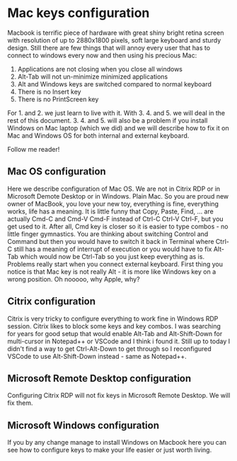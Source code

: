 # Mac keys configuration

Macbook is terrific piece of hardware with great shiny bright retina screen with resolution of up to 2880x1800 pixels, soft large keyboard and sturdy design. Still there are few things that will annoy every user that has to connect to windows every now and then using his precious Mac:

1. Applications are not closing when you close all windows
2. Alt-Tab will not un-minimize minimized applications
3. Alt and Windows keys are switched compared to normal keyboard
4. There is no Insert key
5. There is no PrintScreen key

For 1. and 2. we just learn to live with it. With 3. 4. and 5. we will deal in the rest of this document. 3. 4. and 5. will also be a problem if you install Windows on Mac laptop (which we did) and we will describe how to fix it on Mac and Windows OS for both internal and external keyboard.

Follow me reader!


## Mac OS configuration

Here we describe configuration of Mac OS. We are not in Citrix RDP or in Microsoft Demote Desktop or in Windows. Plain Mac. So you are proud new owner of MacBook, you love your new toy, everything is fine, everything works, life has a meaning. It is little funny that Copy, Paste, Find, ... are actually Cmd-C and Cmd-V Cmd-F instead of Ctrl-C Ctrl-V Ctrl-F, but you get used to it. After all, Cmd key is closer so it is easier to type combos - no little finger gymnastics. You are thinking about switching Control and Command but then you would have to switch it back in Terminal where Ctrl-C still has a meaning of interrupt of execution or you would have to fix Alt-Tab which would now be Ctrl-Tab so you just keep everything as is.
Problems really start when you connect external keyboard. First thing you notice is that Mac key is not really Alt - it is more like Windows key on a wrong position. Oh nooooo, why Apple, why?


## Citrix configuration

Citrix is very tricky to configure everything to work fine in Windows RDP session. Citrix likes to block some keys and key combos. I was searching for years for good setup that would enable Alt-Tab and Alt-Shift-Down for multi-cursor in Notepad++ or VSCode and I think i found it. Still up to today I didn't find a way to get Ctrl-Alt-Down to get through so I reconfigured VSCode to use Alt-Shift-Down instead - same as Notepad++.


## Microsoft Remote Desktop configuration

Configuring Citrix RDP will not fix keys in Microsoft Remote Desktop. We will fix them.


## Microsoft Windows configuration

If you by any change manage to install Windows on Macbook here you can see how to configure keys to make your life easier or just worth living.
